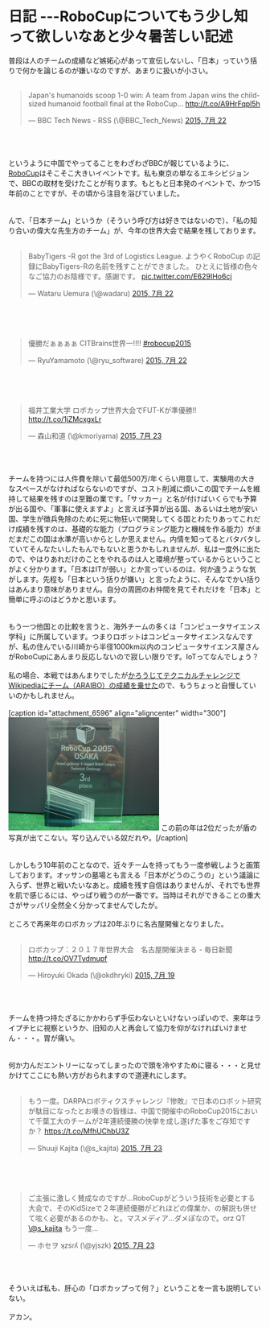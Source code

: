 # 日記 ---RoboCupについてもう少し知って欲しいなあと少々暑苦しい記述
普段は人のチームの成績など嫉妬心があって宣伝しないし、「日本」っていう括りで何かを論じるのが嫌いなのですが、あまりに扱いが小さい。<br />
<br />
<blockquote class="twitter-tweet" lang="ja"><p lang="en" dir="ltr">Japan&#39;s humanoids scoop 1-0 win: A team from Japan wins the child-sized humanoid football final at the RoboCup... <a href="http://t.co/A9HrFqpl5h">http://t.co/A9HrFqpl5h</a></p>&mdash; BBC Tech News - RSS (\@BBC_Tech_News) <a href="https://twitter.com/BBC_Tech_News/status/623829092786286593">2015, 7月 22</a></blockquote><br />
<script async src="//platform.twitter.com/widgets.js" charset="utf-8"></script><br />
<br />
というように中国でやってることをわざわざBBCが報じているように、<a href="https://en.wikipedia.org/wiki/RoboCup" target="_blank">RoboCup</a>はそこそこ大きいイベントです。私も東京の単なるエキシビジョンで、BBCの取材を受けたことが有ります。もともと日本発のイベントで、かつ15年前のことですが、その頃から注目を浴びていました。<br />
<br />
<br />
んで、「日本チーム」というか（そういう呼び方は好きではないので）、「私の知り合いの偉大な先生方のチーム」が、今年の世界大会で結果を残しております。<br />
<br />
<blockquote class="twitter-tweet" lang="ja"><p lang="ja" dir="ltr">BabyTigers -R got the 3rd of Logistics League.&#10;&#10;ようやくRoboCup の記録にBabyTigers-Rの名前を残すことができました。&#10;ひとえに皆様の色々なご協力のお陰様です。感謝です。 <a href="http://t.co/E629IHo6cj">pic.twitter.com/E629IHo6cj</a></p>&mdash; Wataru Uemura (\@wadaru) <a href="https://twitter.com/wadaru/status/623882086206697472">2015, 7月 22</a></blockquote><br />
<script async src="//platform.twitter.com/widgets.js" charset="utf-8"></script><br />
<br />
<blockquote class="twitter-tweet" lang="ja"><p lang="ja" dir="ltr">優勝だぁぁぁぁ&#10;&#10;CITBrains世界一!!!!&#10;&#10;<a href="https://twitter.com/hashtag/robocup2015?src=hash">#robocup2015</a></p>&mdash; RyuYamamoto (\@ryu_software) <a href="https://twitter.com/ryu_software/status/623754729777041408">2015, 7月 22</a></blockquote><br />
<script async src="//platform.twitter.com/widgets.js" charset="utf-8"></script><br />
<br />
<blockquote class="twitter-tweet" lang="ja"><p lang="ja" dir="ltr">福井工業大学&#10;ロボカップ世界大会でFUT-Kが準優勝!!&#10;<a href="http://t.co/1jZMcxgxLr">http://t.co/1jZMcxgxLr</a></p>&mdash; 森山和道 (\@kmoriyama) <a href="https://twitter.com/kmoriyama/status/624126568856616960">2015, 7月 23</a></blockquote><br />
<script async src="//platform.twitter.com/widgets.js" charset="utf-8"></script><br />
<br />
チームを持つには人件費を除いて最低500万/年くらい用意して、実験用の大きなスペースがなければならないのですが、コスト削減に煩いこの国でチームを維持して結果を残すのは至難の業です。「サッカー」と名が付けばいくらでも予算が出る国や、「軍事に使えますよ」と言えば予算が出る国、あるいは土地が安い国、学生が徴兵免除のために死に物狂いで開発してくる国とわたりあってこれだけ成績を残すのは、基礎的な能力（プログラミング能力と機械を作る能力）がまだまだこの国は水準が高いからとしか思えません。内情を知ってるとバタバタしていてそんなたいしたもんでもないと思うかもしれませんが、私は一度外に出たので、やはりあれだけのことをやれるのは人と環境が整っているからということがよく分かります。「日本はITが弱い」とか言っているのは、何か違うような気がします。先程も「日本という括りが嫌い」と言ったように、そんなでかい括りはあんまり意味がありません。自分の周囲のお仲間を見てそれだけを「日本」と簡単に呼ぶのはどうかと思います。<br />
<br />
<br />
もう一つ他国との比較を言うと、海外チームの多くは「コンピュータサイエンス学科」に所属しています。つまりロボットはコンピュータサイエンスなんですが、私の住んでいる川崎から半径1000km以内のコンピュータサイエンス屋さんがRoboCupにあんまり反応しないので寂しい限りです。IoTってなんでしょう？<br />
<br />
私の場合、本戦ではあんまりでしたが<a href="https://en.wikipedia.org/wiki/RoboCup_Standard_Platform_League#Technical_Challenges_Results_.5B4.5D">かろうじてテクニカルチャレンジでWikipediaにチーム（ARAIBO）の成績を乗せた</a>ので、もうちょっと自慢していいのかもしれません。<br />
<br />
[caption id="attachment_6596" align="aligncenter" width="300"]<a href="DSC00032.jpg"><img src="DSC00032-300x225.jpg" alt="この前の年は2位だったが盾の写真が出てこない。" width="300" height="225" class="size-medium wp-image-6596" /></a> この前の年は2位だったが盾の写真が出てこない。写り込んでいる奴だれや。[/caption]<br />
<br />
<br />
しかしもう10年前のことなので、近々チームを持ってもう一度参戦しようと画策しております。オッサンの墓場とも言える「日本がどうのこうの」という議論に入らず、世界と戦いたいなあと。成績を残す自信はありませんが、それでも世界を肌で感じるには、やっぱり戦うのが一番です。当時はそれができることの重大さがサッパリ全然全く分かってませんでしたが。<br />
<br />
ところで再来年のロボカップは20年ぶりに名古屋開催となりました。<br />
<br />
<blockquote class="twitter-tweet" lang="ja"><p lang="ja" dir="ltr">ロボカップ：２０１７年世界大会　名古屋開催決まる - 毎日新聞 <a href="http://t.co/OV7Tydmupf">http://t.co/OV7Tydmupf</a></p>&mdash; Hiroyuki Okada (\@okdhryki) <a href="https://twitter.com/okdhryki/status/622893124520689664">2015, 7月 19</a></blockquote><br />
<script async src="//platform.twitter.com/widgets.js" charset="utf-8"></script><br />
<br />
チームを持つ持たざるにかかわらず手伝わないといけないっぽいので、来年はライプチヒに視察というか、旧知の人と再会して協力を仰がなければいけません・・・。胃が痛い。<br />
<br />
<br />
何か力んだエントリーになってしまったので頭を冷やすために寝る・・・と見せかけてここにも熱い方がおられますので道連れにします。<br />
<br />
<blockquote class="twitter-tweet" lang="ja"><p lang="ja" dir="ltr">もう一度。DARPAロボティクスチャレンジ『惨敗』で日本のロボット研究が駄目になったとお嘆きの皆様は、中国で開催中のRoboCup2015において千葉工大のチームが2年連続優勝の快挙を成し遂げた事をご存知ですか？ <a href="https://t.co/MfhUChbU3Z">https://t.co/MfhUChbU3Z</a></p>&mdash; Shuuji Kajita (\@s_kajita) <a href="https://twitter.com/s_kajita/status/624115120508022784">2015, 7月 23</a></blockquote><br />
<script async src="//platform.twitter.com/widgets.js" charset="utf-8"></script><br />
<br />
<blockquote class="twitter-tweet" lang="ja"><p lang="ja" dir="ltr">ご主張に激しく賛成なのですが…RoboCupがどういう技術を必要とする大会で、そのKidSizeで２年連続優勝がどれほどの偉業か、の解説も併せて呟く必要があるのかも、と。マスメディア…ダメぽなので。orz QT <a href="https://twitter.com/s_kajita">\@s_kajita</a> もう一度…</p>&mdash; ホセヲ ʞzsɾʎ (\@yjszk) <a href="https://twitter.com/yjszk/status/624116650233585664">2015, 7月 23</a></blockquote><br />
<script async src="//platform.twitter.com/widgets.js" charset="utf-8"></script><br />
<br />
そういえば私も、肝心の「ロボカップって何？」ということを一言も説明していない。<br />
<br />
アカン。
